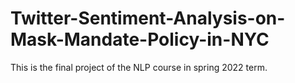 # Twitter-Sentiment-Analysis-on-Mask-Mandate-Policy-in-NYC
This is the final project of the NLP course in spring 2022 term. 
